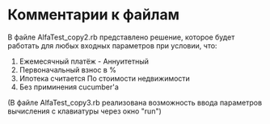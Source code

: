 # Комментарии к файлам

В файле AlfaTest_copy2.rb представлено решение, которое будет работать для любых входных параметров при условии, что:
1) Ежемесячный платёж - Аннуитетный
2) Первоначальный взнос в %
3) Ипотека считается По стоимости недвижимости
4) Без приминения cucumber'а

(В файле AlfaTest_copy3.rb реализована возможность ввода параметров вычисления с клавиатуры через окно "run")
